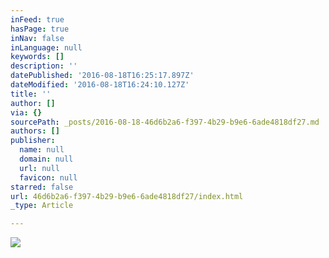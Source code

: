 ```yaml
---
inFeed: true
hasPage: true
inNav: false
inLanguage: null
keywords: []
description: ''
datePublished: '2016-08-18T16:25:17.897Z'
dateModified: '2016-08-18T16:24:10.127Z'
title: ''
author: []
via: {}
sourcePath: _posts/2016-08-18-46d6b2a6-f397-4b29-b9e6-6ade4818df27.md
authors: []
publisher:
  name: null
  domain: null
  url: null
  favicon: null
starred: false
url: 46d6b2a6-f397-4b29-b9e6-6ade4818df27/index.html
_type: Article

---
```

![](https://the-grid-user-content.s3-us-west-2.amazonaws.com/92cf01a3-43be-41b2-8b1b-859fdbc4c148.jpg)